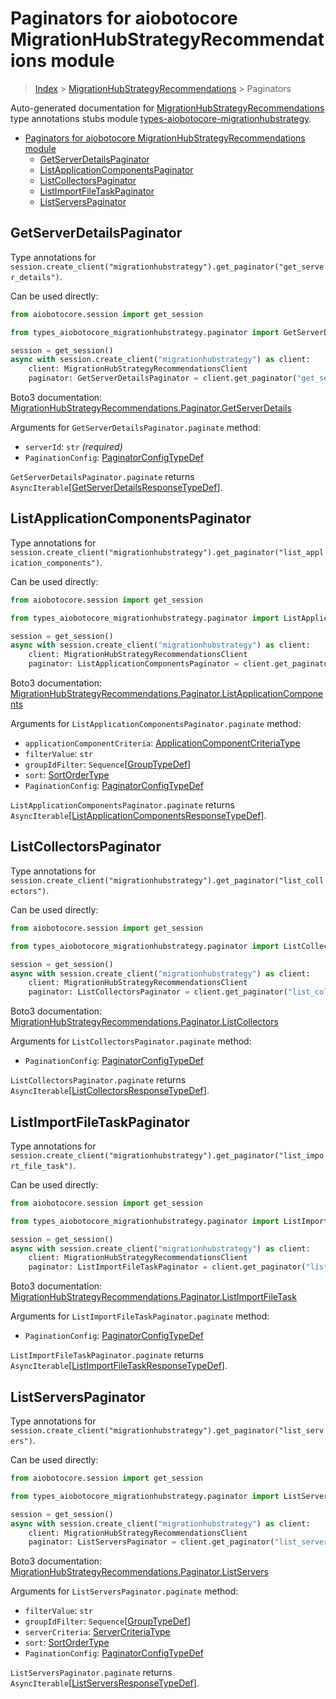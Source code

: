 <a id="paginators-for-aiobotocore-migrationhubstrategyrecommendations-module"></a>

# Paginators for aiobotocore MigrationHubStrategyRecommendations module

> [Index](..) > [MigrationHubStrategyRecommendations](.) > Paginators

Auto-generated documentation for
[MigrationHubStrategyRecommendations](https://boto3.amazonaws.com/v1/documentation/api/latest/reference/services/migrationhubstrategy.html#MigrationHubStrategyRecommendations)
type annotations stubs module
[types-aiobotocore-migrationhubstrategy](https://pypi.org/project/types-aiobotocore-migrationhubstrategy/).

- [Paginators for aiobotocore MigrationHubStrategyRecommendations module](#paginators-for-aiobotocore-migrationhubstrategyrecommendations-module)
  - [GetServerDetailsPaginator](#getserverdetailspaginator)
  - [ListApplicationComponentsPaginator](#listapplicationcomponentspaginator)
  - [ListCollectorsPaginator](#listcollectorspaginator)
  - [ListImportFileTaskPaginator](#listimportfiletaskpaginator)
  - [ListServersPaginator](#listserverspaginator)

<a id="getserverdetailspaginator"></a>

## GetServerDetailsPaginator

Type annotations for
`session.create_client("migrationhubstrategy").get_paginator("get_server_details")`.

Can be used directly:

```python
from aiobotocore.session import get_session

from types_aiobotocore_migrationhubstrategy.paginator import GetServerDetailsPaginator

session = get_session()
async with session.create_client("migrationhubstrategy") as client:
    client: MigrationHubStrategyRecommendationsClient
    paginator: GetServerDetailsPaginator = client.get_paginator("get_server_details")
```

Boto3 documentation:
[MigrationHubStrategyRecommendations.Paginator.GetServerDetails](https://boto3.amazonaws.com/v1/documentation/api/latest/reference/services/migrationhubstrategy.html#MigrationHubStrategyRecommendations.Paginator.GetServerDetails)

Arguments for `GetServerDetailsPaginator.paginate` method:

- `serverId`: `str` *(required)*
- `PaginationConfig`:
  [PaginatorConfigTypeDef](./type_defs.md#paginatorconfigtypedef)

`GetServerDetailsPaginator.paginate` returns
`AsyncIterable`\[[GetServerDetailsResponseTypeDef](./type_defs.md#getserverdetailsresponsetypedef)\].

<a id="listapplicationcomponentspaginator"></a>

## ListApplicationComponentsPaginator

Type annotations for
`session.create_client("migrationhubstrategy").get_paginator("list_application_components")`.

Can be used directly:

```python
from aiobotocore.session import get_session

from types_aiobotocore_migrationhubstrategy.paginator import ListApplicationComponentsPaginator

session = get_session()
async with session.create_client("migrationhubstrategy") as client:
    client: MigrationHubStrategyRecommendationsClient
    paginator: ListApplicationComponentsPaginator = client.get_paginator("list_application_components")
```

Boto3 documentation:
[MigrationHubStrategyRecommendations.Paginator.ListApplicationComponents](https://boto3.amazonaws.com/v1/documentation/api/latest/reference/services/migrationhubstrategy.html#MigrationHubStrategyRecommendations.Paginator.ListApplicationComponents)

Arguments for `ListApplicationComponentsPaginator.paginate` method:

- `applicationComponentCriteria`:
  [ApplicationComponentCriteriaType](./literals.md#applicationcomponentcriteriatype)
- `filterValue`: `str`
- `groupIdFilter`: `Sequence`\[[GroupTypeDef](./type_defs.md#grouptypedef)\]
- `sort`: [SortOrderType](./literals.md#sortordertype)
- `PaginationConfig`:
  [PaginatorConfigTypeDef](./type_defs.md#paginatorconfigtypedef)

`ListApplicationComponentsPaginator.paginate` returns
`AsyncIterable`\[[ListApplicationComponentsResponseTypeDef](./type_defs.md#listapplicationcomponentsresponsetypedef)\].

<a id="listcollectorspaginator"></a>

## ListCollectorsPaginator

Type annotations for
`session.create_client("migrationhubstrategy").get_paginator("list_collectors")`.

Can be used directly:

```python
from aiobotocore.session import get_session

from types_aiobotocore_migrationhubstrategy.paginator import ListCollectorsPaginator

session = get_session()
async with session.create_client("migrationhubstrategy") as client:
    client: MigrationHubStrategyRecommendationsClient
    paginator: ListCollectorsPaginator = client.get_paginator("list_collectors")
```

Boto3 documentation:
[MigrationHubStrategyRecommendations.Paginator.ListCollectors](https://boto3.amazonaws.com/v1/documentation/api/latest/reference/services/migrationhubstrategy.html#MigrationHubStrategyRecommendations.Paginator.ListCollectors)

Arguments for `ListCollectorsPaginator.paginate` method:

- `PaginationConfig`:
  [PaginatorConfigTypeDef](./type_defs.md#paginatorconfigtypedef)

`ListCollectorsPaginator.paginate` returns
`AsyncIterable`\[[ListCollectorsResponseTypeDef](./type_defs.md#listcollectorsresponsetypedef)\].

<a id="listimportfiletaskpaginator"></a>

## ListImportFileTaskPaginator

Type annotations for
`session.create_client("migrationhubstrategy").get_paginator("list_import_file_task")`.

Can be used directly:

```python
from aiobotocore.session import get_session

from types_aiobotocore_migrationhubstrategy.paginator import ListImportFileTaskPaginator

session = get_session()
async with session.create_client("migrationhubstrategy") as client:
    client: MigrationHubStrategyRecommendationsClient
    paginator: ListImportFileTaskPaginator = client.get_paginator("list_import_file_task")
```

Boto3 documentation:
[MigrationHubStrategyRecommendations.Paginator.ListImportFileTask](https://boto3.amazonaws.com/v1/documentation/api/latest/reference/services/migrationhubstrategy.html#MigrationHubStrategyRecommendations.Paginator.ListImportFileTask)

Arguments for `ListImportFileTaskPaginator.paginate` method:

- `PaginationConfig`:
  [PaginatorConfigTypeDef](./type_defs.md#paginatorconfigtypedef)

`ListImportFileTaskPaginator.paginate` returns
`AsyncIterable`\[[ListImportFileTaskResponseTypeDef](./type_defs.md#listimportfiletaskresponsetypedef)\].

<a id="listserverspaginator"></a>

## ListServersPaginator

Type annotations for
`session.create_client("migrationhubstrategy").get_paginator("list_servers")`.

Can be used directly:

```python
from aiobotocore.session import get_session

from types_aiobotocore_migrationhubstrategy.paginator import ListServersPaginator

session = get_session()
async with session.create_client("migrationhubstrategy") as client:
    client: MigrationHubStrategyRecommendationsClient
    paginator: ListServersPaginator = client.get_paginator("list_servers")
```

Boto3 documentation:
[MigrationHubStrategyRecommendations.Paginator.ListServers](https://boto3.amazonaws.com/v1/documentation/api/latest/reference/services/migrationhubstrategy.html#MigrationHubStrategyRecommendations.Paginator.ListServers)

Arguments for `ListServersPaginator.paginate` method:

- `filterValue`: `str`
- `groupIdFilter`: `Sequence`\[[GroupTypeDef](./type_defs.md#grouptypedef)\]
- `serverCriteria`: [ServerCriteriaType](./literals.md#servercriteriatype)
- `sort`: [SortOrderType](./literals.md#sortordertype)
- `PaginationConfig`:
  [PaginatorConfigTypeDef](./type_defs.md#paginatorconfigtypedef)

`ListServersPaginator.paginate` returns
`AsyncIterable`\[[ListServersResponseTypeDef](./type_defs.md#listserversresponsetypedef)\].
